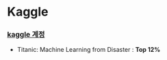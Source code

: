 # Kaggle

### [kaggle 계정](https://www.kaggle.com/sunnight9507)

- Titanic: Machine Learning from Disaster : **Top 12%**
